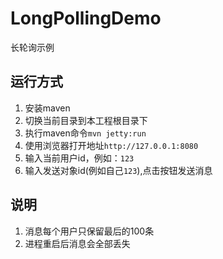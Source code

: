 # LongPollingDemo
长轮询示例

## 运行方式

1. 安装maven
2. 切换当前目录到本工程根目录下
3. 执行maven命令`mvn jetty:run`
4. 使用浏览器打开地址`http://127.0.0.1:8080`
5. 输入当前用户id，例如：`123`
6. 输入发送对象id(例如自己`123`),点击按钮发送消息

## 说明

1. 消息每个用户只保留最后的100条
2. 进程重启后消息会全部丢失

